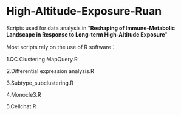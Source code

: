# High-Altitude-Exposure-Ruan

Scripts used for data analysis in "**Reshaping of Immune-Metabolic Landscape in Response to Long-term High-Altitude Exposure**"


Most scripts rely on the use of R software：

1.QC Clustering MapQuery.R

2.Differential expression analysis.R

3.Subtype_subclustering.R

4.Monocle3.R

5.Cellchat.R
